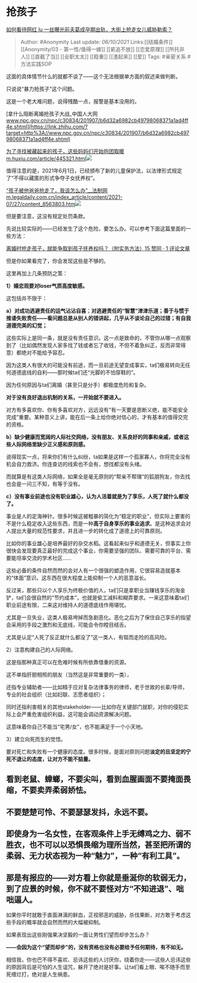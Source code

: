 # 抢孩子
[如何看待网红 lu 一丝曝光前夫葛成孕期出轨，大街上抢走女儿威胁勒索？](https://www.zhihu.com/question/490493063/answer/2156532183)

> Author: #Anonymity
> Last update: *06/10/2021*
> Links:[[结婚条件]] [[Anonymity/03 - 第一性/值得一嫁]] [[紧追不放]] [[恋爱原理]] [[所托非人]] [[直截了当]] [[全职太太]] [[稳重]] [[渣起来]] [[爱]]
> Tags: #亲密关系 #方法实践SOP

这面的具体情节什么的就都不谈了——这个无法根据单方面的叙述来做判断。

只说说“暴力抢孩子”这个问题。

这是一个老大难问题，说得残酷一点，报警是基本没用的。

[拿什么阻断离婚抢孩子大战_中国人大网​www.npc.gov.cn/npc/c30834/201907/b6d32a6982cb49798068371a1ad4ff4e.shtml](https://link.zhihu.com/?target=http%3A//www.npc.gov.cn/npc/c30834/201907/b6d32a6982cb49798068371a1ad4ff4e.shtml)

[为了寻找被藏起来的孩子，这些妈妈们开始抱团取暖​m.huxiu.com/article/445321.html![](https://pic1.zhimg.com/v2-982e10630a838953fe503133b3cc4694_180x120.jpg)](https://link.zhihu.com/?target=https%3A//m.huxiu.com/article/445321.html)

值得注意的是，2021年6月1日，已经颁布了新的儿童保护法，以法律形式规定了“不得以藏匿的形式争夺子女抚养权”。

[“孩子被他爸爸抢走了，我该怎么办”__法制网​m.legaldaily.com.cn/index_article/content/2021-07/27/content_8563803.htm![](https://pic3.zhimg.com/v2-899374db8f72d27bf99b67355b6c2926_180x120.jpg)](https://link.zhihu.com/?target=http%3A//m.legaldaily.com.cn/index_article/content/2021-07/27/content_8563803.htm)

但是要注意，这没有规定处罚条款。

先说比较实际的——已经发生了这个危险，要怎么办。可以参考下面这篇里面的一些方法：

[离婚时抢走孩子，就能争取到孩子抚养权吗？（附实务方法）15 赞同 · 1 评论文章](https://zhuanlan.zhihu.com/p/352772190)

但是你如果看完了，你会发现这些是不够的。

这里再加上几条预防之策：

**1）婚恋观要对loser气质高度敏感。**

这包括并不限于：

**a）对成功逃避责任的运气沾沾自喜**；**对逃避责任的“智慧”津津乐道；善于与惯于推诿失败责任——看问题总是从别人的错讲起，几乎从不谈论自己的过错；有自我道德完美的幻觉；**

这些实际上是同一条，就是没有责任意识。这一点是致命的，不管你从哪一点观察到了（比如偶然发现人家多找了钱或者忘了收钱，不但不着急纠正，反而非常得意）都绝对不能给予容忍。

因为这类人有很大的可能没有前途，而一旦前途无望变成事实，ta们极易转向无任何道德底线的自利——那时候ta们还“光脚的不怕穿鞋的”。

因为任何原因与ta们离婚（甚至只是分手）都极度危险和复杂。

**对于没有良好退出机制的关系，一开始就不要进入。**

对方有多喜欢你、你有多喜欢对方，远远没有“有一天要是恩断义绝，能不能安全完成”重要。某种意义上讲，能在后一条上给你绝对信心的，才有基本的值得交完的资格。

**b）缺少健康而宽阔的人际社交网络，没有朋友、关系良好的同事和亲戚，或者这些人际网络里缺少正义感和原则感。**

说得现实一点，将来你们有什么纠纷，ta如果是这样一个孤家寡人，你将完全没有机会自力救济。你连查访的线索也不会有，想找都没有头绪。

而就算是有这类人际网络，如果全是毫无原则的“帮亲不帮理”的狐朋狗友，你去找也会是一问三不知，有等于没有。

**c）没有事业前途也没有职业雄心，认为人活着就是为了享乐，人死了就什么都没了。**

事业是人的定海神针。很多时候这被粗暴的简化为“稳定的职业”，但实际上要害的不是什么稳定收入这些东西，而是一种**高于自身享乐的事业追求**。是这种追求会对人提出大量的规范性要求，并且进一步的转化成了道德上的可靠原则。

比如你的事业雄心是培养最好的杂交水稻。这看起来似乎和道德无关，但事实上你很快会发现要真正最好的完成这个事业，你需要坚强的团队、需要可靠的平台、需要能坦率交流的学术社区……

这些必备的条件自然而然的会对人有一个很强的塑造作用，它很容易造就基本的“体面”意识。这东西在很大程度上能抑制一个人的恶意滋长。

反过来，那些只以个人享乐为终极价值的人，ta们只是拿职业当赚钱享乐的淘金铲，ta们会很自然的“节约成本”，也就是偷工减料和糊弄要求。一来这意味着ta们职业前途有限，二来这对维持人的道德底线作用堪忧。

尤其是一旦失业，这类人极易垮掉而急剧恶化。恶化之后为了保住自己享乐的指望会采用的手段之激烈和无底线，可能会令你瞠目结舌。

尤其是认定“人死了反正就什么都没了”这一类人，有铤而走险的高风险。

2）注意构建自己的人际网络。

这是指那种真正可以在危难时候有所依靠借重的资源。

这不单指肝胆相照的朋友（当然这是非常重要的一类），

还指专业辅助者——比如精于应对复杂法律事务的律师，老于世故的长辈/导师，专业的社会组织（比如妇联、志愿者组织）；

同时还指利害相关的其他stakeholder——比如你在关键部门就职，对你的侵犯实际上会严重危害组织利益，这可能会调动资源解决问题。

这意味着你自己不能当“宅男/女”，也不能满足于一个小天地。

3）建立向死而生的觉悟。

要对死亡和失败有一个健康的态度。很多时候，是面对原则问题**淡定的且坚定的宁死不退让的态度，让对方不能不掂量。**

## **看到老鼠、蟑螂，不要尖叫，看到血腥画面不要掩面畏缩，不要卖弄柔弱娇怯。**

## 不要楚楚可怜、不要瑟瑟发抖，永远不要。

## **即使身为一名女性，在客观条件上手无缚鸡之力、弱不胜衣，也不可以以恐惧畏缩为理所当然，甚至把所谓的柔弱、无力状态视为一种“魅力”，一种“有利工具”。**

## 那是有报应的——对方看上你就是垂涎你的软弱无力，到了应景的时候，你不就不要怪对方“不知进退”、咄咄逼人。

如果你平时就敢于直面淋漓的鲜血，正视邪恶的威胁，杀伐果断，对方敢于考虑这些手段的概率就会自然而然的大幅被抑制。

如果表现出这些刚强果决坚毅的一面让男性们望而却步怎么办？

**——会因为这个“望而却步”的，没有资格也没有必要给予任何期待，有不如无。**

相信我，你也巴不得不喜欢、忌讳这些的人讨厌你，绕着你走——这些人忌讳这些的原因背后是可怕的人生诅咒，躲开了绝对是好事。让ta们看上眼、唉不随手而至死缠烂打，绝对是人生祸患。

